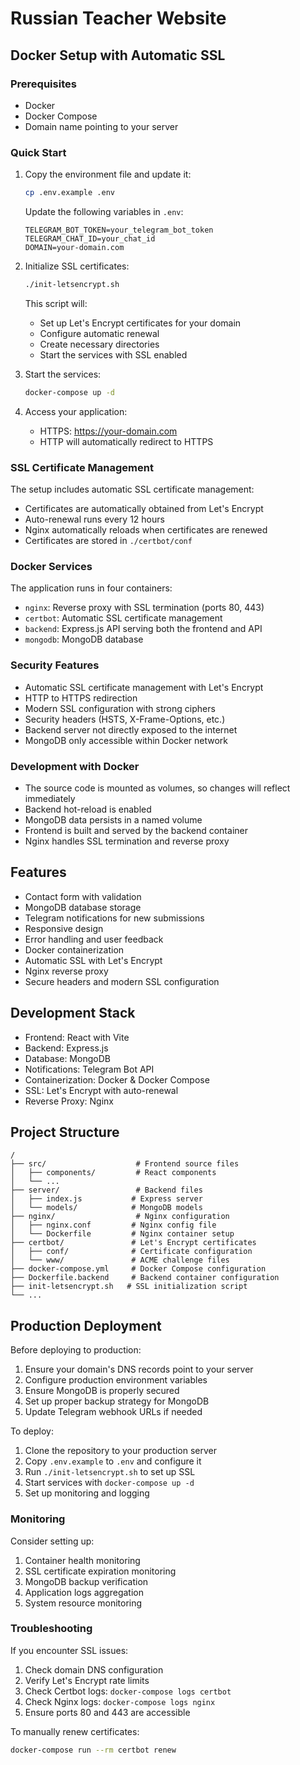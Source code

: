 # Russian Teacher Website

## Docker Setup with Automatic SSL

### Prerequisites

- Docker
- Docker Compose
- Domain name pointing to your server

### Quick Start

1. Copy the environment file and update it:

   ```bash
   cp .env.example .env
   ```

   Update the following variables in `.env`:

   ```
   TELEGRAM_BOT_TOKEN=your_telegram_bot_token
   TELEGRAM_CHAT_ID=your_chat_id
   DOMAIN=your-domain.com
   ```

2. Initialize SSL certificates:

   ```bash
   ./init-letsencrypt.sh
   ```

   This script will:

   - Set up Let's Encrypt certificates for your domain
   - Configure automatic renewal
   - Create necessary directories
   - Start the services with SSL enabled

3. Start the services:

   ```bash
   docker-compose up -d
   ```

4. Access your application:
   - HTTPS: https://your-domain.com
   - HTTP will automatically redirect to HTTPS

### SSL Certificate Management

The setup includes automatic SSL certificate management:

- Certificates are automatically obtained from Let's Encrypt
- Auto-renewal runs every 12 hours
- Nginx automatically reloads when certificates are renewed
- Certificates are stored in `./certbot/conf`

### Docker Services

The application runs in four containers:

- `nginx`: Reverse proxy with SSL termination (ports 80, 443)
- `certbot`: Automatic SSL certificate management
- `backend`: Express.js API serving both the frontend and API
- `mongodb`: MongoDB database

### Security Features

- Automatic SSL certificate management with Let's Encrypt
- HTTP to HTTPS redirection
- Modern SSL configuration with strong ciphers
- Security headers (HSTS, X-Frame-Options, etc.)
- Backend server not directly exposed to the internet
- MongoDB only accessible within Docker network

### Development with Docker

- The source code is mounted as volumes, so changes will reflect immediately
- Backend hot-reload is enabled
- MongoDB data persists in a named volume
- Frontend is built and served by the backend container
- Nginx handles SSL termination and reverse proxy

## Features

- Contact form with validation
- MongoDB database storage
- Telegram notifications for new submissions
- Responsive design
- Error handling and user feedback
- Docker containerization
- Automatic SSL with Let's Encrypt
- Nginx reverse proxy
- Secure headers and modern SSL configuration

## Development Stack

- Frontend: React with Vite
- Backend: Express.js
- Database: MongoDB
- Notifications: Telegram Bot API
- Containerization: Docker & Docker Compose
- SSL: Let's Encrypt with auto-renewal
- Reverse Proxy: Nginx

## Project Structure

```
/
├── src/                    # Frontend source files
│   ├── components/         # React components
│   └── ...
├── server/                 # Backend files
│   ├── index.js           # Express server
│   └── models/            # MongoDB models
├── nginx/                  # Nginx configuration
│   ├── nginx.conf         # Nginx config file
│   └── Dockerfile         # Nginx container setup
├── certbot/               # Let's Encrypt certificates
│   ├── conf/              # Certificate configuration
│   └── www/               # ACME challenge files
├── docker-compose.yml     # Docker Compose configuration
├── Dockerfile.backend     # Backend container configuration
├── init-letsencrypt.sh   # SSL initialization script
└── ...
```

## Production Deployment

Before deploying to production:

1. Ensure your domain's DNS records point to your server
2. Configure production environment variables
3. Ensure MongoDB is properly secured
4. Set up proper backup strategy for MongoDB
5. Update Telegram webhook URLs if needed

To deploy:

1. Clone the repository to your production server
2. Copy `.env.example` to `.env` and configure it
3. Run `./init-letsencrypt.sh` to set up SSL
4. Start services with `docker-compose up -d`
5. Set up monitoring and logging

### Monitoring

Consider setting up:

1. Container health monitoring
2. SSL certificate expiration monitoring
3. MongoDB backup verification
4. Application logs aggregation
5. System resource monitoring

### Troubleshooting

If you encounter SSL issues:

1. Check domain DNS configuration
2. Verify Let's Encrypt rate limits
3. Check Certbot logs: `docker-compose logs certbot`
4. Check Nginx logs: `docker-compose logs nginx`
5. Ensure ports 80 and 443 are accessible

To manually renew certificates:

```bash
docker-compose run --rm certbot renew
```
